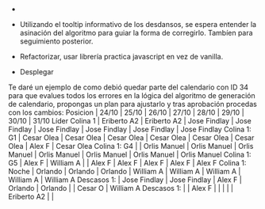 

- 

- Utilizando el tooltip informativo de los desdansos, se espera entender la asinación del algoritmo para guiar la forma de corregirlo. Tambíen para seguimiento posterior.

- Refactorizar, usar librería practica javascript en vez de vanilla. 
- Desplegar




Te daré un ejemplo de como debió quedar parte del calendario con ID 34 para que evalues todos los errores en la lógica del algoritmo de generación de calendario, propongas un plan para ajustarlo y tras aprobación procedas con los cambios:
Posicion | 24/10 | 25/10 | 26/10 | 27/10 | 28/10 | 29/10 | 30/10 | 31/10
Líder Colina 1 | Eriberto A2 | Eriberto A2 | Jose Findlay | Jose Findlay | Jose Findlay | Jose Findlay | Jose Findlay | Jose Findlay
Colina 1: G1 | Cesar Olea | Cesar Olea | Cesar Olea | Cesar Olea | Cesar Olea | Cesar Olea | Alex F | Cesar Olea
Colina 1: G4 | | Orlis Manuel | Orlis Manuel | Orlis Manuel | Orlis Manuel | Orlis Manuel | Orlis Manuel | Orlis Manuel
Colina 1: G5 | Alex F | William A | | Alex F | Alex F | Alex F | Alex F | Alex F
Colina 1: Noche | Orlando | Orlando | Orlando | William A | William A | William A | William A | William A
Descasos 1: | Jose Findlay | Jose Findlay | Alex F | Orlando | Orlando | | Cesar O | William A
Descasos 1: |  | Alex F | | | | | Eriberto A2 | |